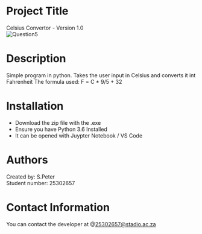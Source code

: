 # Project Title
Celsius Convertor - Version 1.0  
![Question5](https://github.com/user-attachments/assets/ff5835ee-8d10-455b-bfc9-eb7b03394906)

# Description
Simple program in python. Takes the user input in Celsius and converts it int Fahrenheit
The formula used: F = C * 9/5 + 32

# Installation
- Download the zip file with the .exe
- Ensure you have Python 3.6 Installed
- It can be opened with Juypter Notebook / VS Code

# Authors 
Created by: S.Peter  
Student number: 25302657  

# Contact Information
You can contact the developer at @25302657@stadio.ac.za
